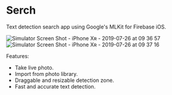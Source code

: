 # Serch
Text detection search app using Google's MLKit for Firebase iOS.

![Simulator Screen Shot - iPhone Xʀ - 2019-07-26 at 09 36 57](https://user-images.githubusercontent.com/21028645/61968588-45ee3780-af8d-11e9-89ba-481fbc253a44.png)
![Simulator Screen Shot - iPhone Xʀ - 2019-07-26 at 09 37 16](https://user-images.githubusercontent.com/21028645/61968591-4686ce00-af8d-11e9-995c-b6f73bc80dcc.png)

Features:
- Take live photo.
- Import from photo library.
- Draggable and resizable detection zone.
- Fast and accurate text detection.